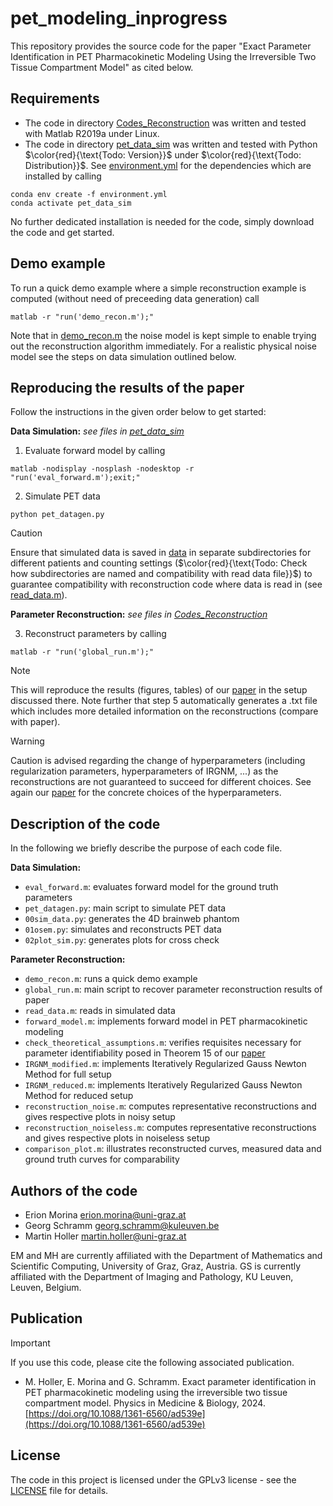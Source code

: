 # pet_modeling_inprogress
This repository provides the source code for the paper "Exact Parameter Identification in PET Pharmacokinetic Modeling Using the Irreversible Two Tissue Compartment Model" as cited below.
## Requirements
* The code in directory [Codes_Reconstruction](Codes_Reconstruction/) was written and tested with Matlab R2019a under Linux.
* The code in directory [pet_data_sim](pet_data_sim/) was written and tested with Python $\color{red}{\text{Todo: Version}}$ under $\color{red}{\text{Todo: Distribution}}$. See [environment.yml](pet_data_sim/environment.yml) for the dependencies which are installed by calling
```
conda env create -f environment.yml
conda activate pet_data_sim
```
  
No further dedicated installation is needed for the code, simply download the code and get started.

## Demo example
To run a quick demo example where a simple reconstruction example is computed (without need of preceeding data generation) call
```
matlab -r "run('demo_recon.m');"
```
Note that in [demo_recon.m](Codes_Reconstruction/demo_recon.m) the noise model is kept simple to enable trying out the reconstruction algorithm immediately. For a realistic physical noise model see the steps on data simulation outlined below.

## Reproducing the results of the paper
Follow the instructions in the given order below to get started:

**Data Simulation:** *see files in [pet_data_sim](pet_data_sim/)*
1. Evaluate forward model by calling
```
matlab -nodisplay -nosplash -nodesktop -r "run('eval_forward.m');exit;"
```
2. Simulate PET data
```
python pet_datagen.py
```
> [!CAUTION]
> Ensure that simulated data is saved in [data](pet_data_sim/data/) in separate subdirectories for different patients and counting settings ($\color{red}{\text{Todo: Check how subdirectories are named and compatibility with read data file}}$) to guarantee compatibility with reconstruction code where data is read in (see [read_data.m](Codes_Reconstruction/read_data.m)).

**Parameter Reconstruction:** *see files in [Codes_Reconstruction](Codes_Reconstruction/)*

3. Reconstruct parameters by calling
```
matlab -r "run('global_run.m');"
```
> [!NOTE]
> This will reproduce the results (figures, tables) of our [paper](https://doi.org/10.1088/1361-6560/ad539e) in the setup discussed there. Note further that step 5 automatically generates a .txt file which includes more detailed information on the reconstructions (compare with paper).


> [!WARNING]
> Caution is advised regarding the change of hyperparameters (including regularization parameters, hyperparameters of IRGNM, ...) as the reconstructions are not guaranteed to succeed for different choices. See again our [paper](https://doi.org/10.1088/1361-6560/ad539e) for the concrete choices of the hyperparameters.

## Description of the code
In the following we briefly describe the purpose of each code file.

**Data Simulation:**
* <code>eval_forward.m</code>: evaluates forward model for the ground truth parameters
* <code>pet_datagen.py</code>: main script to simulate PET data
* <code>00sim_data.py</code>: generates the 4D brainweb phantom
* <code>01osem.py</code>: simulates and reconstructs PET data
* <code>02plot_sim.py</code>: generates plots for cross check

**Parameter Reconstruction:**
* <code>demo_recon.m</code>: runs a quick demo example
* <code>global_run.m</code>: main script to recover parameter reconstruction results of paper
* <code>read_data.m</code>: reads in simulated data
* <code>forward_model.m</code>: implements forward model in PET pharmacokinetic modeling
* <code>check_theoretical_assumptions.m</code>: verifies requisites necessary for parameter identifiability posed in Theorem 15 of our [paper](https://doi.org/10.1088/1361-6560/ad539e)
* <code>IRGNM_modified.m</code>: implements Iteratively Regularized Gauss Newton Method for full setup
* <code>IRGNM_reduced.m</code>: implements Iteratively Regularized Gauss Newton Method for reduced setup
* <code>reconstruction_noise.m</code>: computes representative reconstructions and gives respective plots in noisy setup
* <code>reconstruction_noiseless.m</code>: computes representative reconstructions and gives respective plots in noiseless setup
* <code>comparison_plot.m</code>: illustrates reconstructed curves, measured data and ground truth curves for comparability

## Authors of the code
* Erion Morina [erion.morina@uni-graz.at](mailto:erion.morina@uni-graz.at)
* Georg Schramm [georg.schramm@kuleuven.be](mailto:georg.schramm@kuleuven.be)
* Martin Holler [martin.holler@uni-graz.at](mailto:martin.holler@uni-graz.at)

EM and MH are currently affiliated with the Department of Mathematics and Scientific Computing, University of Graz, Graz, Austria. GS is currently affiliated with the Department of Imaging and Pathology, KU Leuven, Leuven, Belgium.

## Publication
> [!IMPORTANT]
> If you use this code, please cite the following associated publication.
* M. Holler, E. Morina and G. Schramm. Exact parameter identification in PET pharmacokinetic modeling using the irreversible two tissue compartment model. Physics in Medicine & Biology, 2024. [https://doi.org/10.1088/1361-6560/ad539e](https://doi.org/10.1088/1361-6560/ad539e)
  
## License
The code in this project is licensed under the GPLv3 license - see the [LICENSE](LICENSE) file for details.

